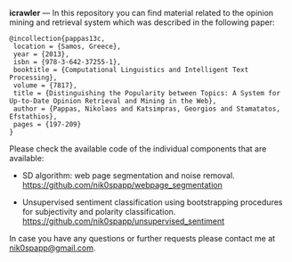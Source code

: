 <b>icrawler</b> — In this repository you can find material related to the opinion mining and retrieval system 
which was described in the following paper: 

```
@incollection{pappas13c,
 location = {Samos, Greece},
 year = {2013},
 isbn = {978-3-642-37255-1},
 booktitle = {Computational Linguistics and Intelligent Text Processing},
 volume = {7817},
 title = {Distinguishing the Popularity between Topics: A System for Up-to-Date Opinion Retrieval and Mining in the Web},
 author = {Pappas, Nikolaos and Katsimpras, Georgios and Stamatatos, Efstathios},
 pages = {197-209}
}
```

Please check the available code of the individual components that are available: 
- SD algorithm: web page segmentation and noise removal. <br />
  <a href="https://github.com/nik0spapp/webpage_segmentation">https://github.com/nik0spapp/webpage_segmentation</a>

- Unsupervised sentiment classification using bootstrapping procedures for subjectivity and polarity classification. <br />
  <a href="https://github.com/nik0spapp/unsupervised_sentiment">https://github.com/nik0spapp/unsupervised_sentiment</a>

In case you have any questions or further requests please contact me at nik0spapp@gmail.com.

